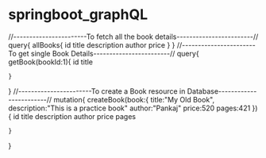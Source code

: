 # springboot_graphQL
//-----------------------To fetch all the book details------------------------//
query{
    allBooks{
        id
        title
        description
        author
        price
    }
}
//-----------------------To get single Book Details------------------------//
query{
    getBook(bookId:1){
        id
        title
     
    }
}
//-----------------------To create a Book resource in Database------------------------//
mutation{
    createBook(book:{
        title:"My Old Book",
        description:"This is a practice book"
        author:"Pankaj"
        price:520
        pages:421
    }){
    id
    title
    description
    author
    price
    pages

    }
}
